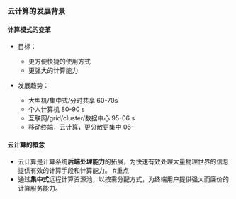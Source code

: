 ### 云计算的发展背景

#### 计算模式的变革
- 目标：
	- 更方便快捷的使用方式
	- 更强大的计算能力

- 发展趋势：
	- 大型机/集中式/分时共享 60-70s 
	- 个人计算机 80-90 s
	- 互联网/grid/cluster/数据中心 95-06 s
	- 移动终端，云计算，更分散更集中 06-

#### 云计算的概念

- 云计算是计算系统**后端处理能力**的拓展，为快速有效处理大量物理世界的信息提供有效的计算手段和计算能力。
#重点 
- 通过**集中式**远程计算资源池，以按需分配方式，为终端用户提供强大而廉价的计算服务能力。